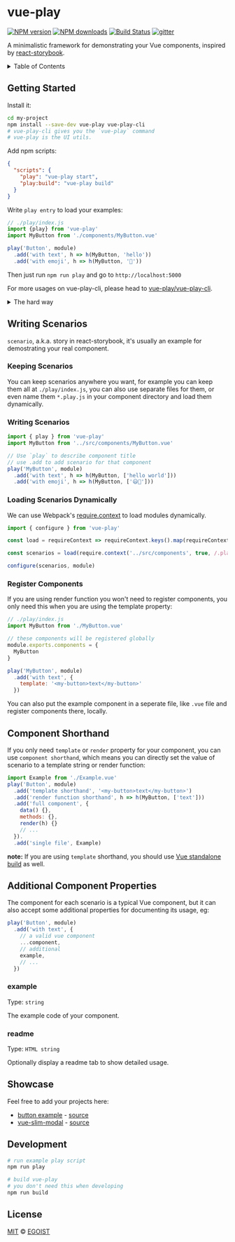 # vue-play

[![NPM version](https://img.shields.io/npm/v/vue-play.svg?style=flat-square)](https://npmjs.com/package/vue-play) [![NPM downloads](https://img.shields.io/npm/dm/vue-play.svg?style=flat-square)](https://npmjs.com/package/vue-play) [![Build Status](https://img.shields.io/circleci/project/vue-play/vue-play/master.svg?style=flat-square)](https://circleci.com/gh/egoist/vue-play) [![gitter](https://img.shields.io/gitter/room/vue-play/vue-play.svg?style=flat-square)](https://gitter.im/vue-play/vue-play)

A minimalistic framework for demonstrating your Vue components, inspired by [react-storybook](https://github.com/kadirahq/react-storybook).

<details><summary>Table of Contents</summary>

<!-- toc -->

- [Getting started](#getting-started)
  * [The easy way](#the-easy-way)
  * [The hard way](#the-hard-way)
    + [App interface](#app-interface)
    + [Preview](#preview)
- [Writing Scenarios](#writing-scenarios)
  * [Keeping Scenarios](#keeping-scenarios)
  * [Writing Scenarios](#writing-scenarios-1)
  * [Loading Scenarios Dynamically](#loading-scenarios-dynamically)
  * [Register Components](#register-components)
- [Component Shorthand](#component-shorthand)
- [Additional Component Properties](#additional-component-properties)
  * [example](#example)
  * [readme](#readme)
- [Showcase](#showcase)
- [Development](#development)
- [License](#license)

<!-- tocstop -->

</details>

## Getting Started

Install it:

```bash
cd my-project
npm install --save-dev vue-play vue-play-cli
# vue-play-cli gives you the `vue-play` command
# vue-play is the UI utils.
```

Add npm scripts:

```json
{
  "scripts": {
    "play": "vue-play start",
    "play:build": "vue-play build"
  }
}
```

Write `play entry` to load your examples:

```js
// ./play/index.js
import {play} from 'vue-play'
import MyButton from './components/MyButton.vue'

play('Button', module)
  .add('with text', h => h(MyButton, 'hello'))
  .add('with emoji', h => h(MyButton, '💫'))
```

Then just run `npm run play` and go to `http://localhost:5000`

For more usages on vue-play-cli, please head to [vue-play/vue-play-cli](https://github.com/vue-play/vue-play-cli).

<details><summary>The hard way</summary>

There're two pages in your play app, one is the app interface which has a sidebar and it can toggle scenarios of your components, the other page is for rendering the examples, this page will be loaded as iframe in app interface.

And only the latter needs to load scenarios that you write in the `play entry`, let's say `./play/index.js`:

```js
import {play} from 'vue-play'
import MyButton from './MyButton.vue'

play('MyButton', module)
  .add('with text', h => h(MyButton, ['text']))
```

#### App interface

```js
// ./play/app.js
import app from 'vue-play/dist/app'
import 'vue-play/dist/app.css'

// bootstrap app
app()
```

#### Preview

```js
// ./play/preview.js
import preview from 'vue-play/dist/preview'
// loads the scenarios at ./play/index.js
import scenarios from './'

// actually render the scenarios in preview page
// when the preview page is ready
// it will tell the app interface what scenarios we have
preview(scenarios)
```

Add `app interface` and `preview` to your webpack entry:

```js
module.exports = {
  // ...
  entry: {
    app: './play/app.js',
    preview: './play/preview.js'
  },
  // don't forget to generate html output for both of them
  plugins: [
    new HtmlWebpackPlugin({
      filename: 'index.html',
      chunks: ['app']
    }),
    new HtmlWebpackPlugin({
      filename: 'preview.html',
      chunks: ['preview']
    })
  ]
}
```

That's it, you're all set!
</details>

## Writing Scenarios

`scenario`, a.k.a. story in react-storybook, it's usually an example for demostrating your real component.

### Keeping Scenarios

You can keep scenarios anywhere you want, for example you can keep them all at `./play/index.js`, you can also use separate files for them, or even name them `*.play.js` in your component directory and load them dynamically.

### Writing Scenarios

```js
import { play } from 'vue-play'
import MyButton from '../src/components/MyButton.vue'

// Use `play` to describe component title
// use .add to add scenario for that component
play('MyButton', module)
  .add('with text', h => h(MyButton, ['hello world']))
  .add('with emoji', h => h(MyButton, ['😃🍻']))
```

### Loading Scenarios Dynamically

We can use Webpack's [require.context](https://webpack.github.io/docs/context.html#require-context) to load modules dynamically.

```js
import { configure } from 'vue-play'

const load = requireContext => requireContext.keys().map(requireContext)

const scenarios = load(require.context('../src/components', true, /.play.js$/))

configure(scenarios, module)
```

### Register Components

If you are using render function you won't need to register components, you only need this when you are using the template property:

```js
// ./play/index.js
import MyButton from './MyButton.vue'

// these components will be registered globally
module.exports.components = {
  MyButton
}

play('MyButton', module)
  .add('with text', {
    template: '<my-button>text</my-button>'
  })
```

You can also put the example component in a seperate file, like `.vue` file and register components there, locally.

## Component Shorthand

If you only need `template` or `render` property for your component, you can use `component shorthand`, which means you can directly set the value of scenario to a template string or render function:

```js
import Example from './Example.vue'
play('Button', module)
  .add('template shorthand', '<my-button>text</my-button>')
  .add('render function shorthand', h => h(MyButton, ['text']))
  .add('full component', {
    data() {},
    methods: {},
    render(h) {}
    // ...
  }).
  .add('single file', Example)
```

**note:** If you are using `template` shorthand, you should use [Vue standalone build](https://vuejs.org/guide/installation.html#Standalone-vs-Runtime-only-Build) as well.

## Additional Component Properties

The component for each scenario is a typical Vue component, but it can also accept some additional properties for documenting its usage, eg:

```js
play('Button', module)
  .add('with text', {
    // a valid vue component
    ...component,
    // additional
    example,
    // ...
  })
```

### example

Type: `string`

The example code of your component.

### readme

Type: `HTML string`

Optionally display a readme tab to show detailed usage.

## Showcase

Feel free to add your projects here:

- [button example](http://vue-play-button.surge.sh/#/) - [source](https://github.com/vue-play/vue-play/tree/master/play)
- [vue-slim-modal](https://egoistian.com/vue-slim-modal/#/) - [source](https://github.com/egoist/vue-slim-modal/tree/master/play)

## Development

```bash
# run example play script
npm run play

# build vue-play
# you don't need this when developing
npm run build
```

## License

[MIT](https://egoist.mit-license.org) &copy; [EGOIST](https://github.com/egoist)
